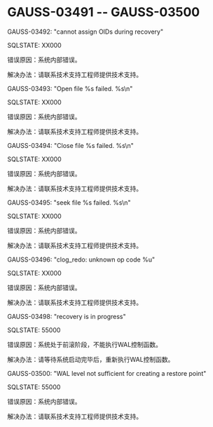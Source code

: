 # GAUSS-03491 -- GAUSS-03500

GAUSS-03492: "cannot assign OIDs during recovery"

SQLSTATE: XX000

错误原因：系统内部错误。

解决办法：请联系技术支持工程师提供技术支持。

GAUSS-03493: "Open file %s failed. %s\\n"

SQLSTATE: XX000

错误原因：系统内部错误。

解决办法：请联系技术支持工程师提供技术支持。

GAUSS-03494: "Close file %s failed. %s\\n"

SQLSTATE: XX000

错误原因：系统内部错误。

解决办法：请联系技术支持工程师提供技术支持。

GAUSS-03495: "seek file %s failed. %s\\n"

SQLSTATE: XX000

错误原因：系统内部错误。

解决办法：请联系技术支持工程师提供技术支持。

GAUSS-03496: "clog\_redo: unknown op code %u"

SQLSTATE: XX000

错误原因：系统内部错误。

解决办法：请联系技术支持工程师提供技术支持。

GAUSS-03498: "recovery is in progress"

SQLSTATE: 55000

错误原因：系统处于前滚阶段，不能执行WAL控制函数。

解决办法：请等待系统启动完毕后，重新执行WAL控制函数。

GAUSS-03500: "WAL level not sufficient for creating a restore point"

SQLSTATE: 55000

错误原因：系统内部错误。

解决办法：请联系技术支持工程师提供技术支持。

